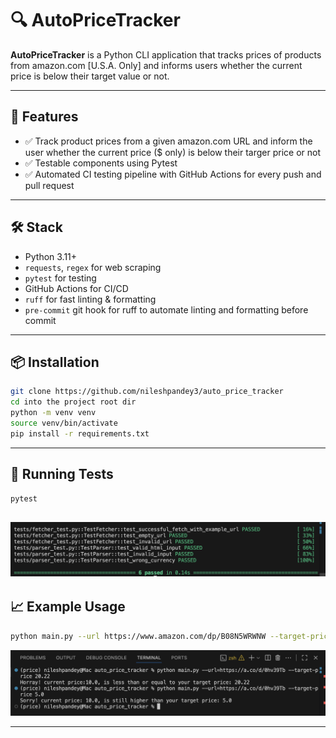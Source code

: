 # 🔍 AutoPriceTracker

**AutoPriceTracker** is a Python CLI application that tracks prices of products from amazon.com [U.S.A. Only] and informs users whether the current price is below their target value or not.

---

## 🚀 Features

- ✅ Track product prices from a given amazon.com URL and inform the user whether the current price ($ only) is below their targer price or not
- ✅ Testable components using Pytest
- ✅ Automated CI testing pipeline with GitHub Actions for every push and pull request

---

## 🛠️ Stack

- Python 3.11+
- `requests`, `regex` for web scraping
- `pytest` for testing
- GitHub Actions for CI/CD
- `ruff` for fast linting & formatting
- `pre-commit` git hook for ruff to automate linting and formatting before commit

---

## 📦 Installation

```bash
git clone https://github.com/nileshpandey3/auto_price_tracker
cd into the project root dir
python -m venv venv
source venv/bin/activate 
pip install -r requirements.txt
```

---

## 🧪 Running Tests

```bash
pytest
```
![Pytest](pytest.png "Pytest Run")
---

## 📈 Example Usage

```bash
python main.py --url https://www.amazon.com/dp/B08N5WRWNW --target-price 200
```

![App in action](app_working.png "App in action")



---
